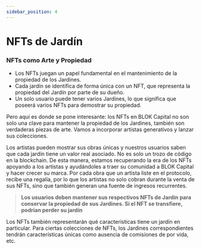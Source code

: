 ```yaml
---
sidebar_position: 4
---
```


# NFTs de Jardín

### NFTs como Arte y Propiedad

- Los NFTs juegan un papel fundamental en el mantenimiento de la propiedad de los Jardines.
- Cada jardín se identifica de forma única con un NFT, que representa la propiedad del Jardín por parte de su dueño.
- Un solo usuario puede tener varios Jardines, lo que significa que poseerá varios NFTs para demostrar su propiedad.

Pero aquí es donde se pone interesante: los NFTs en BLOK Capital no son solo una clave para mantener la propiedad de los Jardines, también son verdaderas piezas de arte.
Vamos a incorporar artistas generativos y lanzar sus colecciones.

Los artistas pueden mostrar sus obras únicas y nuestros usuarios saben que cada jardín tiene un valor real asociado. No es solo un trozo de código en la blockchain. De esta manera, estamos recuperando la era de los NFTs apoyando a los artistas y ayudándoles a traer su comunidad a BLOK Capital y hacer crecer su marca. Por cada obra que un artista liste en el protocolo, recibe una regalía, por lo que los artistas no solo cobran durante la venta de sus NFTs, sino que también generan una fuente de ingresos recurrentes.

> **Los usuarios deben mantener sus respectivos NFTs de Jardín para conservar la propiedad de sus Jardines. Si el NFT se transfiere, podrían perder su jardín**

Los NFTs también representarán qué características tiene un jardín en particular. Para ciertas colecciones de NFTs, los Jardines correspondientes tendrán características únicas como ausencia de comisiones de por vida, etc. 